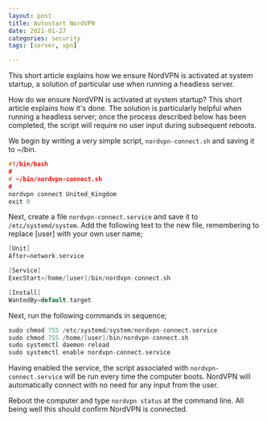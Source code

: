 ```yaml
---
layout: post
title: Autostart NordVPN
date: 2021-01-27
categories: security
tags: [server, vpn]

---
```

This short article explains how we ensure NordVPN is activated at system startup, a solution of particular use when running a headless server.

<!--more-->

How do we ensure NordVPN is activated at system startup? This short article explains how it's done. The solution is particularly helpful when running a headless server; once the process described below has been completed, the script will require no user input during subsequent reboots.

We begin by writing a very simple script, `nordvpn-connect.sh` and saving it to ~/bin.

```c
#!/bin/bash
#
# ~/bin/nordvpn-connect.sh
#
nordvpn connect United_Kingdom
exit 0
```

Next, create a file `nordvpn-connect.service` and save it to `/etc/systemd/system`. Add the following text to the new file, remembering to replace [user] with your own user name;

```c
[Unit]
After=network.service

[Service]
ExecStart=/home/[user]/bin/nordvpn-connect.sh

[Install]
WantedBy=default.target
```

Next, run the following commands in sequence;

```c
sudo chmod 755 /etc/systemd/system/nordvpn-connect.service
sudo chmod 755 /home/[user]/bin/nordvpn-connect.sh
sudo systemctl daemon-reload
sudo systemctl enable nordvpn-connect.service
```

Having enabled the service, the script associated with `nordvpn-connect.service` will be run every time the computer boots. NordVPN will automatically connect with no need for any input from the user.

Reboot the computer and type `nordvpn status` at the command line. All being well this should confirm NordVPN is connected.
